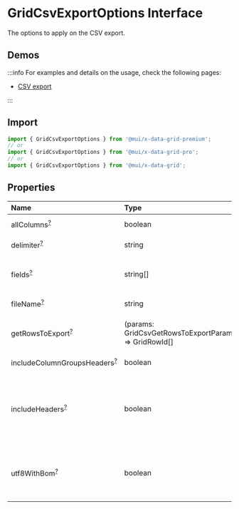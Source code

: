 # GridCsvExportOptions Interface

<p class="description">The options to apply on the CSV export.</p>

## Demos

:::info
For examples and details on the usage, check the following pages:

- [CSV export](/x/react-data-grid/export/#csv-export)

:::

## Import

```js
import { GridCsvExportOptions } from '@mui/x-data-grid-premium';
// or
import { GridCsvExportOptions } from '@mui/x-data-grid-pro';
// or
import { GridCsvExportOptions } from '@mui/x-data-grid';
```

## Properties

| Name                                                                                                         | Type                                                                                    | Default                                            | Description                                                                                                                                                    |
| :----------------------------------------------------------------------------------------------------------- | :-------------------------------------------------------------------------------------- | :------------------------------------------------- | :------------------------------------------------------------------------------------------------------------------------------------------------------------- |
| <span class="prop-name optional">allColumns<sup><abbr title="optional">?</abbr></sup></span>                 | <span class="prop-type">boolean</span>                                                  | <span class="prop-default">false</span>            | If `true`, the hidden columns will also be exported.                                                                                                           |
| <span class="prop-name optional">delimiter<sup><abbr title="optional">?</abbr></sup></span>                  | <span class="prop-type">string</span>                                                   | <span class="prop-default">','</span>              | The character used to separate fields.                                                                                                                         |
| <span class="prop-name optional">fields<sup><abbr title="optional">?</abbr></sup></span>                     | <span class="prop-type">string[]</span>                                                 |                                                    | The columns exported.<br />This should only be used if you want to restrict the columns exports.                                                               |
| <span class="prop-name optional">fileName<sup><abbr title="optional">?</abbr></sup></span>                   | <span class="prop-type">string</span>                                                   | <span class="prop-default">`document.title`</span> | The string used as the file name.                                                                                                                              |
| <span class="prop-name optional">getRowsToExport<sup><abbr title="optional">?</abbr></sup></span>            | <span class="prop-type">(params: GridCsvGetRowsToExportParams) =&gt; GridRowId[]</span> |                                                    | Function that returns the id of the rows to export on the order they should be exported.                                                                       |
| <span class="prop-name optional">includeColumnGroupsHeaders<sup><abbr title="optional">?</abbr></sup></span> | <span class="prop-type">boolean</span>                                                  | <span class="prop-default">true</span>             | If `true`, the CSV will include the column groups.                                                                                                             |
| <span class="prop-name optional">includeHeaders<sup><abbr title="optional">?</abbr></sup></span>             | <span class="prop-type">boolean</span>                                                  | <span class="prop-default">true</span>             | If `true`, the CSV will include the column headers and column groups.<br />Use `includeColumnGroupsHeaders` to control whether the column groups are included. |
| <span class="prop-name optional">utf8WithBom<sup><abbr title="optional">?</abbr></sup></span>                | <span class="prop-type">boolean</span>                                                  | <span class="prop-default">false</span>            | If `true`, the UTF-8 Byte Order Mark (BOM) prefixes the exported file.<br />This can allow Excel to automatically detect file encoding as UTF-8.               |
